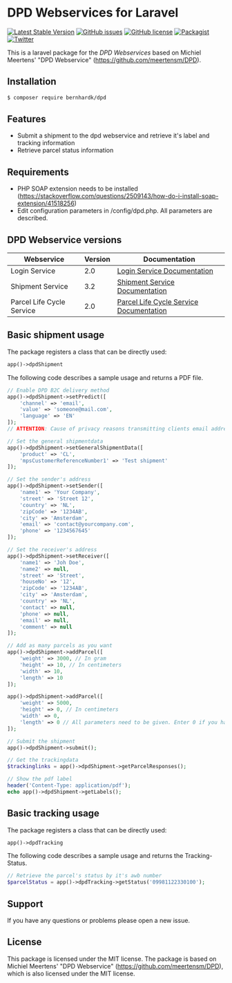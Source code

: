 # DPD Webservices for Laravel

[![Latest Stable Version](https://poser.pugx.org/bernhardk/laravel-dpd/v/stable)](https://packagist.org/packages/bernhardk/laravel-dpd)
[![GitHub issues](https://img.shields.io/github/issues/BernhardK91/laravel-dpd.svg)](https://github.com/BernhardK91/laravel-dpd/issues)
[![GitHub license](https://img.shields.io/github/license/BernhardK91/laravel-dpd.svg)](https://github.com/BernhardK91/laravel-dpd/blob/master/LICENSE.txt)
[![Packagist](https://img.shields.io/packagist/dt/bernhardk/laravel-dpd.svg)](https://packagist.org/packages/bernhardk/laravel-dpd)
[![Twitter](https://img.shields.io/twitter/url/https/github.com/BernhardK91/laravel-dpd.svg?style=social)](https://twitter.com/intent/tweet?text=Wow:&url=https%3A%2F%2Fgithub.com%2FBernhardK91%2Flaravel-dpd)


This is a laravel package for the _DPD Webservices_ based on Michiel Meertens' "DPD Webservice"
(https://github.com/meertensm/DPD). 

## Installation
```bash
$ composer require bernhardk/dpd
```

## Features
- Submit a shipment to the dpd webservice and retrieve it's label and tracking information
- Retrieve parcel status information

## Requirements
- PHP SOAP extension needs to be installed (https://stackoverflow.com/questions/2509143/how-do-i-install-soap-extension/41518256)
- Edit configuration parameters in /config/dpd.php. All parameters are described.

## DPD Webservice versions

 | Webservice                   | Version   | Documentation |
 | --- | --- | --- |
 | Login Service                | 2.0       | [Login Service Documentation](https://esolutions.dpd.com/dokumente/LoginService_V2_0.pdf) |
 | Shipment Service             | 3.2       | [Shipment Service Documentation](https://esolutions.dpd.com/dokumente/ShipmentService_V3_2.pdf) |
 | Parcel Life Cycle Service    | 2.0       | [Parcel Life Cycle Service Documentation](https://esolutions.dpd.com/dokumente/ParcelLifeCycleService_V2_0.pdf) |

## Basic shipment usage
The package registers a class that can be directly used:
```php
app()->dpdShipment
```

The following code describes a sample usage and returns a PDF file.

```php
// Enable DPD B2C delivery method
app()->dpdShipment->setPredict([
    'channel' => 'email',
    'value' => 'someone@mail.com',
    'language' => 'EN'
]);
// ATTENTION: Cause of privacy reasons transmitting clients email address is only allowed if client agreed.

// Set the general shipmentdata
app()->dpdShipment->setGeneralShipmentData([
    'product' => 'CL',
    'mpsCustomerReferenceNumber1' => 'Test shipment'
]);

// Set the sender's address
app()->dpdShipment->setSender([
    'name1' => 'Your Company',
    'street' => 'Street 12',
    'country' => 'NL',
    'zipCode' => '1234AB',
    'city' => 'Amsterdam',
    'email' => 'contact@yourcompany.com',
    'phone' => '1234567645'
]);

// Set the receiver's address
app()->dpdShipment->setReceiver([
    'name1' => 'Joh Doe',
    'name2' => null,
    'street' => 'Street',
    'houseNo' => '12',
    'zipCode' => '1234AB',
    'city' => 'Amsterdam',
    'country' => 'NL',
    'contact' => null,
    'phone' => null,
    'email' => null,
    'comment' => null
]);

// Add as many parcels as you want
app()->dpdShipment->addParcel([
    'weight' => 3000, // In gram
    'height' => 10, // In centimeters
    'width' => 10,
    'length' => 10
]);

app()->dpdShipment->addParcel([
    'weight' => 5000,
    'height' => 0, // In centimeters
    'width' => 0,
    'length' => 0 // All parameters need to be given. Enter 0 if you have no value
]);

// Submit the shipment
app()->dpdShipment->submit();

// Get the trackingdata
$trackinglinks = app()->dpdShipment->getParcelResponses();

// Show the pdf label
header('Content-Type: application/pdf');
echo app()->dpdShipment->getLabels();
```

## Basic tracking usage 
The package registers a class that can be directly used:
```php
app()->dpdTracking
```

The following code describes a sample usage and returns the Tracking-Status.

```php
// Retrieve the parcel's status by it's awb number
$parcelStatus = app()->dpdTracking->getStatus('09981122330100');
```

## Support
If you have any questions or problems please open a new issue.

## License
This package is licensed under the MIT license. The package is based on Michiel Meertens' "DPD Webservice"
(https://github.com/meertensm/DPD), which is also licensed under the MIT license.
